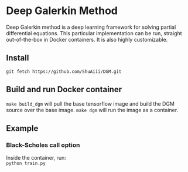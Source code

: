 # Deep Galerkin Method

Deep Galerkin method is a deep learning framework for solving partial 
differential equations. This particular implementation can be run, straight 
out-of-the-box in Docker containers. It is also highly customizable.

## Install
`git fetch https://github.com/ShuAiii/DGM.git`

## Build and run Docker container
`make build_dgm` will pull the base tensorflow image and build the DGM source
over the base image. `make dgm` will run the image as a container.

## Example
### Black-Scholes call option
Inside the container, run:
<br />
`python train.py`




